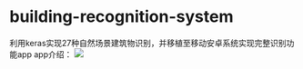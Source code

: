 # building-recognition-system
利用keras实现27种自然场景建筑物识别，并移植至移动安卓系统实现完整识别功能app
app介绍：
![](https://s2.ax1x.com/2019/04/08/A58Xrj.jpg)
